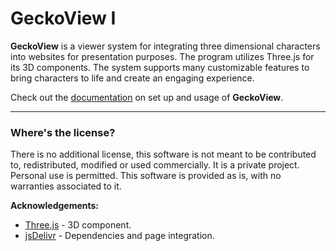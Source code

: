 # GeckoView I
**GeckoView** is a viewer system for integrating three dimensional characters into websites for presentation purposes.
The program utilizes Three.js for its 3D components.
The system supports many customizable features to bring characters to life and create an engaging experience.

Check out the [documentation](./documentation/index.md) on set up and usage of **GeckoView**.

---
### Where's the license?
There is no additional license, this software is not meant to be contributed to, redistributed, modified or used commercially. It is a private project. Personal use is permitted.
This software is provided as is, with no warranties associated to it.

**Acknowledgements:**
 - [Three.js](https://threejs.org/) - 3D component.
 - [jsDelivr](https://www.jsdelivr.com/) - Dependencies and page integration.
